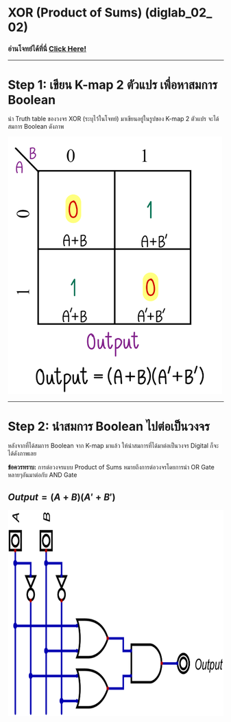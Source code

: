 # XOR (Product of Sums) (diglab_​02_​02)
### อ่านโจทย์ได้ที่นี่ [Click Here!](https://drive.google.com/file/d/12nkSeHxiNem1i3mO-BABmvpC8ueVb1ZY/view?usp=drive_link)
---

# Step 1: เขียน K-map 2 ตัวแปร เพื่อหาสมการ Boolean

นำ Truth table ของวงจร XOR (ระบุไว้ในโจทย์) มาเขียนอยู่ในรูปของ K-map 2 ตัวแปร จะได้สมการ Boolean ดังภาพ

<img src="https://raw.githubusercontent.com/reisenx/2110263-DIG-LOGIC-LAB-I/main/Lab%2002/diglab_%E2%80%8B02_%E2%80%8B02/diglab_02_02_pics/diglab_02_02_Kmap.png" width="500" height="599">

---

# Step 2: นำสมการ Boolean ไปต่อเป็นวงจร

หลังจากที่ได้สมการ Boolean จาก K-map มาแล้ว ให้นำสมการที่ได้มาต่อเป็นวงจร Digital ก็จะได้ดังภาพเลย

**ข้อควรทราบ:** การต่อวงจรแบบ Product of Sums หมายถึงการต่อวงจรโดยการนำ OR Gate หลายๆอันมาต่อกับ AND Gate

## $Output = (A + B)(A' + B')$

<img src="https://raw.githubusercontent.com/reisenx/2110263-DIG-LOGIC-LAB-I/main/Lab%2002/diglab_%E2%80%8B02_%E2%80%8B02/diglab_02_02.png" width="840" height="479">
